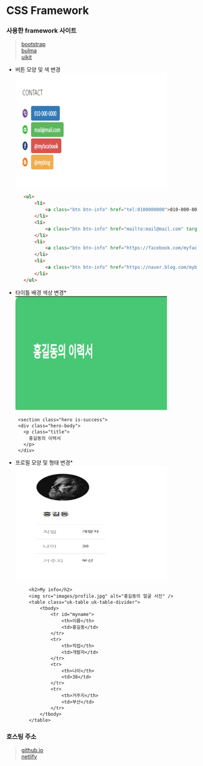 # CSS Framework

### 사용한 framework 사이트
>[bootstrap](https://www.w3schools.com/bootstrap/bootstrap_ref_all_classes.asp)   
>[bulma](https://bulma.io/)   
>[uikit]([https://getuikit.com/])

 * 버튼 모양 및 색 변경   
 <img src="./screens/button.png" width="400px" height="300px" title="px(픽셀) 크기 설정" alt="button"></img>
     ```html
        <ul>
            <li>
                <a class="btn btn-info" href="tel:0100000000">010-000-0000</a>
            </li>
            <li>
                <a class="btn btn-info" href="mailto:mail@mail.com" target="_blank">mail@mail.com</a>
            </li>
            <li>
                <a class="btn btn-info" href="https://facebook.com/myfacebook" target="_blank">@myfacebook</a>
            </li>
            <li>
                <a class="btn btn-info" href="https://naver.blog.com/myblog" target="_blank">@myblog</a>
            </li>
        </ul>
    ```
 * 타이틀 배경 색상 변경*   
  <img src="./screens/background.png" width="400px" height="300px" title="px(픽셀) 크기 설정" alt="background"></img>
 
        <section class="hero is-success">
        <div class="hero-body">
          <p class="title">
            홍길동의 이력서
          </p>
        </div>
      </section>
 
 * 프로필 모양 및 형태 변경*   
<img src="./screens/table.png" width="400px" height="300px" title="px(픽셀) 크기 설정" alt="background"></img>
          
            <h2>My info</h2> 
            <img src="images/profile.jpg" alt="홍길동의 얼굴 사진" />
            <table class="uk-table uk-table-divider">
                <tbody>
                    <tr id="myname">
                        <th>이름</th>
                        <td>홍길동</td>
                    </tr>
                    <tr>
                        <th>직업</th>
                        <td>개발자</td>
                    </tr>
                    <tr>
                        <th>나이</th>
                        <td>38</td>
                    </tr>
                    <tr>
                        <th>거주지</th>
                        <td>부산</td>
                    </tr>
                </tbody>
            </table>
      

### 호스팅 주소
> [github.io](https://kimcm1.github.io/Game_pgm/Framework)   
> [netlify](https://cssframeworkks.netlify.app/)
